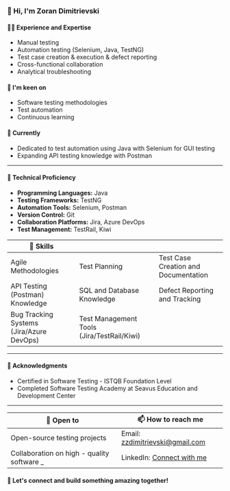 ### 👋 Hi, I'm Zoran Dimitrievski

#### 👨‍💻 Experience and Expertise
- Manual testing
- Automation testing (Selenium, Java, TestNG)
- Test case creation & execution & defect reporting
- Cross-functional collaboration
- Analytical troubleshooting

#### 👀 I'm keen on
- Software testing methodologies
- Test automation
- Continuous learning

#### 🌱 Currently
- Dedicated to test automation using Java with Selenium for GUI testing
- Expanding API testing knowledge with Postman

---


#### 🚀 Technical Proficiency
- **Programming Languages:** Java
- **Testing Frameworks:** TestNG
- **Automation Tools:** Selenium, Postman
- **Version Control:** Git
- **Collaboration Platforms:** Jira, Azure DevOps
- **Test Management:** TestRail, Kiwi




| 💪 Skills                                                         |                |                                      |
| ------------------------------------------------------------------ | -------------- | ------------------------------------ |
| Agile Methodologies                                               | Test Planning | Test Case Creation and Documentation |
| API Testing (Postman) Knowledge                                   | SQL and Database Knowledge           | Defect Reporting and Tracking         |
| Bug Tracking Systems (Jira/Azure DevOps)                          | Test Management Tools (Jira/TestRail/Kiwi) |                                      |


---

#### 🌟 Acknowledgments
- Certified in Software Testing - ISTQB Foundation Level
- Completed Software Testing Academy at Seavus Education and Development Center

---

| 💞️ Open to                                                  | 📫 How to reach me                                      |
| ------------------------------------------------------------ | -------------------------------------------------------- |
| Open-source testing projects                                 | Email: [zzdimitrievski@gmail.com](mailto:zzdimitrievski@gmail.com) |
| Collaboration on high - quality software  _                      | LinkedIn: [Connect with me](https://www.linkedin.com/in/zoran-dimitrievski/) |

#### 🤝 Let's connect and build something amazing together!
